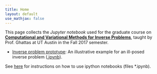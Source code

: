 ```yaml
---
title: Home
layout: default
use_mathjax: false
---
```


This page collects the *Jupyter notebook* used for the graduate course on [**Computational and Variational Methods for Inverse Problems**](https://piazza.com/utexas/fall2017/geo391cse397me397ori397/home), taught by Prof. Ghattas at UT Austin in the Fall 2017 semester.

- [Inverse problem prototype](01_InverseProblemPrototype/inverseProblemPrototype.html): An illustrative example for an ill-posed inverse problem ([.ipynb](01_InverseProblemPrototype/inverseProblemPrototype.ipynb)).

See [here](https://jupyter.readthedocs.io/en/latest/running.html#running) for instructions on how to use ipython notebooks (files *.ipynb). 
